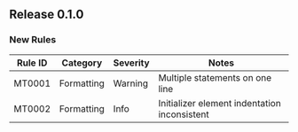 ## Release 0.1.0

### New Rules

Rule ID | Category  | Severity | Notes
--------|-----------|----------|--------------------
MT0001  | Formatting| Warning  | Multiple statements on one line
MT0002  | Formatting| Info     | Initializer element indentation inconsistent
